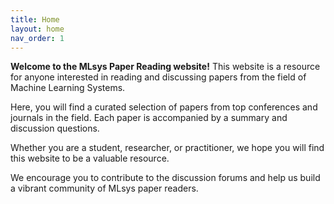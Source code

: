 ```yaml
---
title: Home
layout: home
nav_order: 1
---
```


**Welcome to the MLsys Paper Reading website!** This website is a resource for anyone interested in reading and discussing papers from the field of Machine Learning Systems.

Here, you will find a curated selection of papers from top conferences and journals in the field. Each paper is accompanied by a summary and discussion questions.

Whether you are a student, researcher, or practitioner, we hope you will find this website to be a valuable resource.

We encourage you to contribute to the discussion forums and help us build a vibrant community of MLsys paper readers.